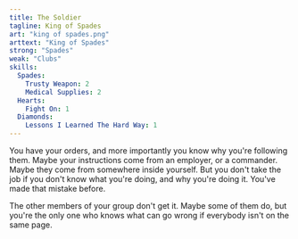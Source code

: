 ```yaml
---
title: The Soldier
tagline: King of Spades
art: "king of spades.png"
arttext: "King of Spades"
strong: "Spades"
weak: "Clubs"
skills:
  Spades:
    Trusty Weapon: 2
    Medical Supplies: 2
  Hearts:
    Fight On: 1
  Diamonds:
    Lessons I Learned The Hard Way: 1
---
```



You have your orders, and more importantly you know why you're following them. Maybe your instructions come from an employer, or a commander. Maybe they come from somewhere inside yourself. But you don't take the job if you don't know what you're doing, and why you're doing it. You've made that mistake before.

The other members of your group don't get it. Maybe some of them do, but you're the only one who knows what can go wrong if everybody isn't on the same page.

